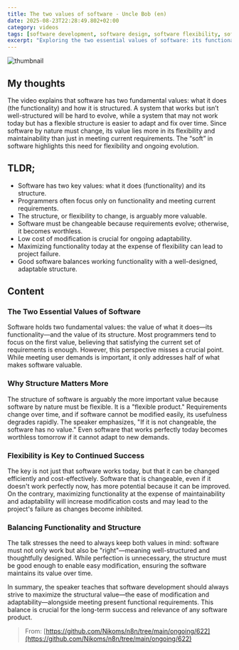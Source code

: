 ```yaml
---
title: The two values of software - Uncle Bob (en)
date: 2025-08-23T22:28:49.802+02:00
category: videos
tags: [software development, software design, software flexibility, software structure, programming principles, software maintenance, software quality]
excerpt: "Exploring the two essential values of software: its functionality and its structure, and why flexibility and adaptability are crucial for long-term software success."
---
```


![thumbnail](https://i.ytimg.com/vi/vekDsS_KRho/maxresdefault.jpg)
[]()

## My thoughts

The video explains that software has two fundamental values: what it does (the functionality) and how it is structured. A system that works but isn’t well-structured will be hard to evolve, while a system that may not work today but has a flexible structure is easier to adapt and fix over time. Since software by nature must change, its value lies more in its flexibility and maintainability than just in meeting current requirements. The “soft” in software highlights this need for flexibility and ongoing evolution.

## TLDR;
- Software has two key values: what it does (functionality) and its structure.
- Programmers often focus only on functionality and meeting current requirements.
- The structure, or flexibility to change, is arguably more valuable.
- Software must be changeable because requirements evolve; otherwise, it becomes worthless.
- Low cost of modification is crucial for ongoing adaptability.
- Maximizing functionality today at the expense of flexibility can lead to project failure.
- Good software balances working functionality with a well-designed, adaptable structure.



## Content

### The Two Essential Values of Software
Software holds two fundamental values: the value of what it does—its functionality—and the value of its structure. Most programmers tend to focus on the first value, believing that satisfying the current set of requirements is enough. However, this perspective misses a crucial point. While meeting user demands is important, it only addresses half of what makes software valuable.

### Why Structure Matters More
The structure of software is arguably the more important value because software by nature must be flexible. It is a "flexible product." Requirements change over time, and if software cannot be modified easily, its usefulness degrades rapidly. The speaker emphasizes, "If it is not changeable, the software has no value." Even software that works perfectly today becomes worthless tomorrow if it cannot adapt to new demands.

### Flexibility is Key to Continued Success
The key is not just that software works today, but that it can be changed efficiently and cost-effectively. Software that is changeable, even if it doesn't work perfectly now, has more potential because it can be improved. On the contrary, maximizing functionality at the expense of maintainability and adaptability will increase modification costs and may lead to the project's failure as changes become inhibited.

### Balancing Functionality and Structure
The talk stresses the need to always keep both values in mind: software must not only work but also be "right"—meaning well-structured and thoughtfully designed. While perfection is unnecessary, the structure must be good enough to enable easy modification, ensuring the software maintains its value over time.

In summary, the speaker teaches that software development should always strive to maximize the structural value—the ease of modification and adaptability—alongside meeting present functional requirements. This balance is crucial for the long-term success and relevance of any software product.




> From: [https://github.com/Nikoms/n8n/tree/main/ongoing/622](https://github.com/Nikoms/n8n/tree/main/ongoing/622)

